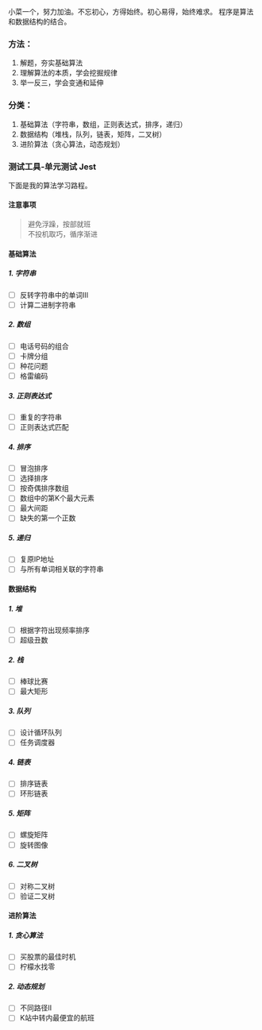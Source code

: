 小菜一个，努力加油。不忘初心，方得始终。初心易得，始终难求。
程序是算法和数据结构的结合。

### 方法：
1. 解题，夯实基础算法
2. 理解算法的本质，学会挖掘规律
3. 举一反三，学会变通和延伸

### 分类：
1. 基础算法（字符串，数组，正则表达式，排序，递归）
2. 数据结构（堆栈，队列，链表，矩阵，二叉树）
3. 进阶算法（贪心算法，动态规划）

### 测试工具-单元测试 Jest

下面是我的算法学习路程。

#### 注意事项
> 避免浮躁，按部就班 <br >
> 不投机取巧，循序渐进

#### 基础算法 
##### 1. 字符串
- [ ] 反转字符串中的单词Ⅲ
- [ ] 计算二进制字符串
##### 2. 数组
- [ ] 电话号码的组合
- [ ] 卡牌分组
- [ ] 种花问题
- [ ] 格雷编码
##### 3. 正则表达式
- [ ] 重复的字符串
- [ ] 正则表达式匹配
##### 4. 排序
- [ ] 冒泡排序
- [ ] 选择排序
- [ ] 按奇偶排序数组
- [ ] 数组中的第K个最大元素
- [ ] 最大间距
- [ ] 缺失的第一个正数
##### 5. 递归
- [ ] 复原IP地址
- [ ] 与所有单词相关联的字符串

#### 数据结构
##### 1. 堆
- [ ] 根据字符出现频率排序
- [ ] 超级丑数
##### 2. 栈
- [ ] 棒球比赛
- [ ] 最大矩形
##### 3. 队列
- [ ] 设计循环队列
- [ ] 任务调度器
##### 4. 链表
- [ ] 排序链表
- [ ] 环形链表
##### 5. 矩阵
- [ ] 螺旋矩阵
- [ ] 旋转图像
##### 6. 二叉树
- [ ] 对称二叉树
- [ ] 验证二叉树

#### 进阶算法
##### 1. 贪心算法
- [ ] 买股票的最佳时机
- [ ] 柠檬水找零
##### 2. 动态规划
- [ ] 不同路径Ⅱ
- [ ] K站中转内最便宜的航班
